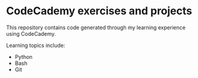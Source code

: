 # CodeCademy exercises and projects

This repository contains code generated through my learning experience using CodeCademy.

Learning topics include:

* Python
* Bash
* Git

